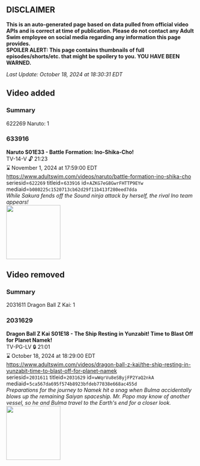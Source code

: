 ## DISCLAIMER
**This is an auto-generated page based on data pulled from official video APIs and is correct at time of publication. Please do not contact any Adult Swim employee on social media regarding any information this page provides.**  
**SPOILER ALERT: This page contains thumbnails of full episodes/shorts/etc. that might be spoilery to you. YOU HAVE BEEN WARNED.**  

_Last Update: October 18, 2024 at 18:30:31 EDT_
## Video added
### Summary
622269 Naruto: 1  
### 633916
**Naruto S01E33 - Battle Formation: Ino-Shika-Cho!**  
TV-14-V 🔓 21:23  
⌛ November 1, 2024 at 17:59:00 EDT  
https://www.adultswim.com/videos/naruto/battle-formation-ino-shika-cho  
seriesid=`622269` titleid=`633916` id=`AZKG7eG8GwrFHTTP9EYw` mediaid=`b080225c1520713cb62d29f11b413f280eed7dda`  
_While Sakura fends off the Sound ninja attack by herself, the rival Ino team appears!_  
<a href="https://media.cdn.adultswim.com/uploads/20241015/thumbnails/2_2410152330562-NarutoClassic_Ep033_Still_1920x1080_Pillarbox.jpg"><img src="https://media.cdn.adultswim.com/uploads/20241015/thumbnails/2_2410152330562-NarutoClassic_Ep033_Still_1920x1080_Pillarbox.jpg" height="144px" /></a>
## Video removed
### Summary
2031611 Dragon Ball Z Kai: 1  
### 2031629
**Dragon Ball Z Kai S01E18 - The Ship Resting in Yunzabit! Time to Blast Off for Planet Namek!**  
TV-PG-LV 🔒 21:01  
⌛ October 18, 2024 at 18:29:00 EDT  
https://www.adultswim.com/videos/dragon-ball-z-kai/the-ship-resting-in-yunzabit-time-to-blast-off-for-planet-namek  
seriesid=`2031611` titleid=`2031629` id=`wWqrVu8eSByjFP2YaQ2nkA` mediaid=`5ca567da695f574b8923bfdeb77838e668ac455d`  
_Preparations for the journey to Namek hit a snag when Bulma accidentally blows up the remaining Saiyan spaceship. Mr. Popo may know of another vessel, so he and Bulma travel to the Earth's end for a closer look._  
<a href="https://i.cdn.turner.com/adultswim/big/image-upload/thumbnails/thumb-2_image-15568404188024.jpg"><img src="https://i.cdn.turner.com/adultswim/big/image-upload/thumbnails/thumb-2_image-15568404188024.jpg" height="144px" /></a>
